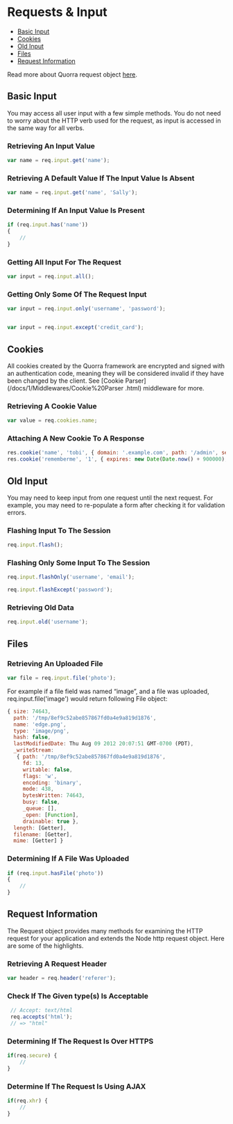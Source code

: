 # Requests & Input

 - [Basic Input](#basic-input)
 - [Cookies](#cookies)
 - [Old Input](#old-input)
 - [Files](#files)
 - [Request Information](#request-information)

Read more about Quorra request object [here](/docs/1/More/Request.md).

## Basic Input

You may access all user input with a few simple methods. You do not need to worry about the HTTP verb used for the request, as input is accessed in the same way for all verbs.

### Retrieving An Input Value

```javascript
var name = req.input.get('name');
```

### Retrieving A Default Value If The Input Value Is Absent

```javascript
var name = req.input.get('name', 'Sally');
```

### Determining If An Input Value Is Present

```javascript
if (req.input.has('name'))
{
    //
}
```

### Getting All Input For The Request

```javascript
var input = req.input.all();
```

### Getting Only Some Of The Request Input

```javascript
var input = req.input.only('username', 'password');


var input = req.input.except('credit_card');
```

## Cookies

All cookies created by the Quorra framework are encrypted and signed with an authentication code, meaning they will be
considered invalid if they have been changed by the client. See [Cookie Parser](/docs/1/Middlewares/Cookie%20Parser
.html) middleware for more.

### Retrieving A Cookie Value

```javascript
var value = req.cookies.name;
```

### Attaching A New Cookie To A Response

```javascript
res.cookie('name', 'tobi', { domain: '.example.com', path: '/admin', secure: true });
res.cookie('rememberme', '1', { expires: new Date(Date.now() + 900000), httpOnly: true });
```

## Old Input

You may need to keep input from one request until the next request. For example, you may need to re-populate a form
after checking it for validation errors.

### Flashing Input To The Session

```javascript
req.input.flash();
```

### Flashing Only Some Input To The Session

```javascript
req.input.flashOnly('username', 'email');

req.input.flashExcept('password');
```

### Retrieving Old Data

```javascript
req.input.old('username');
```

## Files

### Retrieving An Uploaded File

```javascript
var file = req.input.file('photo');
```
For example if a file field was named “image”, and a file was uploaded, req.input.file('image') would return
following File object:

```javascript
{ size: 74643,
  path: '/tmp/8ef9c52abe857867fd0a4e9a819d1876',
  name: 'edge.png',
  type: 'image/png',
  hash: false,
  lastModifiedDate: Thu Aug 09 2012 20:07:51 GMT-0700 (PDT),
  _writeStream:
   { path: '/tmp/8ef9c52abe857867fd0a4e9a819d1876',
     fd: 13,
     writable: false,
     flags: 'w',
     encoding: 'binary',
     mode: 438,
     bytesWritten: 74643,
     busy: false,
     _queue: [],
     _open: [Function],
     drainable: true },
  length: [Getter],
  filename: [Getter],
  mime: [Getter] }
```

### Determining If A File Was Uploaded

```javascript
if (req.input.hasFile('photo'))
{
    //
}
```

## Request Information

The Request object provides many methods for examining the HTTP request for your application and extends the
Node http request object. Here are some of the highlights.

### Retrieving A Request Header

```javascript
var header = req.header('referer');
```

### Check If The Given type(s) Is Acceptable

```javascript
 // Accept: text/html
 req.accepts('html');
 // => "html"
```

### Determining If The Request Is Over HTTPS

```javascript
if(req.secure) {
    //
}
```

### Determine If The Request Is Using AJAX

```javascript
if(req.xhr) {
    //
}
```